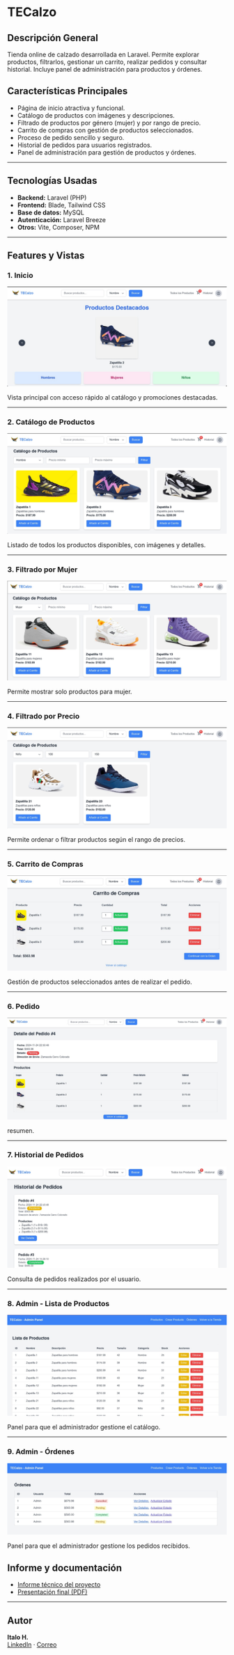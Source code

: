 # TECalzo

## Descripción General

Tienda online de calzado desarrollada en Laravel. Permite explorar productos, filtrarlos, gestionar un carrito, realizar pedidos y consultar historial. Incluye panel de administración para productos y órdenes.


## Características Principales

- Página de inicio atractiva y funcional.
- Catálogo de productos con imágenes y descripciones.
- Filtrado de productos por género (mujer) y por rango de precio.
- Carrito de compras con gestión de productos seleccionados.
- Proceso de pedido sencillo y seguro.
- Historial de pedidos para usuarios registrados.
- Panel de administración para gestión de productos y órdenes.

---

## Tecnologías Usadas

- **Backend:** Laravel (PHP)
- **Frontend:** Blade, Tailwind CSS
- **Base de datos:** MySQL
- **Autenticación:** Laravel Breeze
- **Otros:** Vite, Composer, NPM

---

## Features y Vistas

### 1. Inicio

![Inicio](public/images/features/inicio.jpeg)

Vista principal con acceso rápido al catálogo y promociones destacadas.

---

### 2. Catálogo de Productos

![Catálogo](public/images/features/catalogo.jpeg)

Listado de todos los productos disponibles, con imágenes y detalles.

---

### 3. Filtrado por Mujer

![Filtrado Mujer](public/images/features/catalogo_mujer.jpeg)

Permite mostrar solo productos para mujer.

---

### 4. Filtrado por Precio

![Filtrado Precio](public/images/features/filtrado_precio.jpeg)

Permite ordenar o filtrar productos según el rango de precios.

---

### 5. Carrito de Compras

![Carrito](public/images/features/carrito.jpeg)

Gestión de productos seleccionados antes de realizar el pedido.

---

### 6. Pedido

![Pedido](public/images/features/pedidos.jpeg)

resumen.

---

### 7. Historial de Pedidos

![Historial](public/images/features/historial.jpeg)

Consulta de pedidos realizados por el usuario.

---

### 8. Admin - Lista de Productos

![Admin Productos](public/images/features/lista_admin.jpeg)

Panel para que el administrador gestione el catálogo.

---

### 9. Admin - Órdenes

![Admin Órdenes](public/images/features/ordenes_admin.jpeg)

Panel para que el administrador gestione los pedidos recibidos.

## Informe y documentación

- [Informe técnico del proyecto](https://drive.google.com/file/d/1rZBAh0MkS2pT_epAtYX6AH9jNwbFsls1/view?usp=drive_link)
- [Presentación final (PDF)](https://drive.google.com/file/d/1Ofu3pGrbisTsS5uMShXgAm7E3QaZdSWN/view?usp=drive_link)

---

## Autor

**Italo H.**  
[LinkedIn](https://linkedin.com/in/italo-huillca) · [Correo](mailto:huillca.italo@gmail.com)
